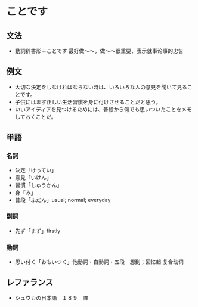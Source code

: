 # ことです

## 文法

- 動詞辞書形＋ことです 最好做～～，做～～很重要，表示就事论事的忠告

## 例文

- 大切な決定をしなければならない時は、いろいろな人の意見を聞いて見ることです。
- 子供にはまず正しい生活習慣を身に付けさせることだと思う。
- いいアイディアを見つけるためには、普段から何でも思いついたことをメモしておくことだ。

## 単語

### 名詞

- 決定「けってい」
- 意見「いけん」
- 習慣「しゅうかん」
- 身「み」
- 普段「ふだん」usual; normal; everyday

### 副詞

- 先ず「まず」firstly

### 動詞

- 思い付く「おもいつく」他動詞・自動詞・五段　想到；回忆起 复合动词

## レファランス

- シュウカの日本語　１８９　課
